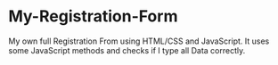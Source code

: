 # My-Registration-Form
My own full Registration From using HTML/CSS and JavaScript.
It uses some JavaScript methods and checks if I type all Data correctly.
